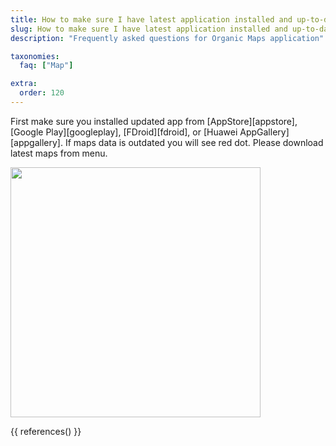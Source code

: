 ```yaml
---
title: How to make sure I have latest application installed and up-to-date maps?
slug: How to make sure I have latest application installed and up-to-date maps?
description: "Frequently asked questions for Organic Maps application"

taxonomies:
  faq: ["Map"]

extra:
  order: 120
---
```


First make sure you installed updated app from [AppStore][appstore], [Google Play][googleplay], [FDroid][fdroid], or [Huawei AppGallery][appgallery]. If maps data is outdated you will see red dot. Please download latest maps from menu.

<img src="/faq/map-12-latest/ios-data-updates.png" width="400px"/>

{{ references() }}
